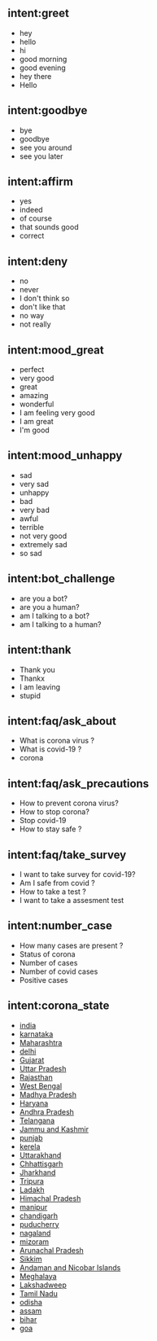 ## intent:greet
- hey
- hello
- hi
- good morning
- good evening
- hey there
- Hello

## intent:goodbye
- bye
- goodbye
- see you around
- see you later

## intent:affirm
- yes
- indeed
- of course
- that sounds good
- correct

## intent:deny
- no
- never
- I don't think so
- don't like that
- no way
- not really

## intent:mood_great
- perfect
- very good
- great
- amazing
- wonderful
- I am feeling very good
- I am great
- I'm good

## intent:mood_unhappy
- sad
- very sad
- unhappy
- bad
- very bad
- awful
- terrible
- not very good
- extremely sad
- so sad

## intent:bot_challenge
- are you a bot?
- are you a human?
- am I talking to a bot?
- am I talking to a human?

## intent:thank
- Thank you
- Thankx
- I am leaving
- stupid

## intent:faq/ask_about
- What is corona virus ?
- What is covid-19 ?
- corona

## intent:faq/ask_precautions
- How to prevent corona virus?
- How to stop corona?
- Stop covid-19
- How to stay safe ?

## intent:faq/take_survey
- I want to take survey for covid-19?
- Am I safe from covid ?
- How to take a test ?
- I want to take a assesment test

## intent:number_case
- How many cases are present ?
- Status of corona
- Number of cases
- Number of covid cases
- Positive cases

## intent:corona_state
- [india](state)
- [karnataka](state)
- [Maharashtra](state)
- [delhi](state)
- [Gujarat](state)
- [Uttar Pradesh](state)
- [Rajasthan](state)
- [West Bengal](state)
- [Madhya Pradesh](state)
- [Haryana](state)
- [Andhra Pradesh](state)
- [Telangana](state)
- [Jammu and Kashmir](state)
- [punjab](state)
- [kerela](state)
- [Uttarakhand](state)
- [Chhattisgarh](state)
- [Jharkhand](state)
- [Tripura](state)
- [Ladakh](state)
- [Himachal Pradesh](state)
- [manipur](state)
- [chandigarh](state)
- [puducherry](state)
- [nagaland](state)
- [mizoram](state)
- [Arunachal Pradesh](state)
- [Sikkim](state)
- [Andaman and Nicobar Islands](state)
- [Meghalaya](state)
- [Lakshadweep](state)
- [Tamil Nadu](state)
- [odisha](state)
- [assam](state)
- [bihar](state)
- [goa](state)

